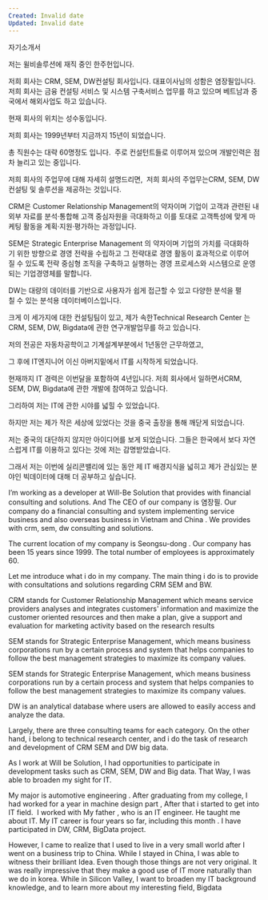 ```yaml
---
Created: Invalid date
Updated: Invalid date
---
```

자기소개서

저는 윌비솔루션에 재직 중인 한주헌입니다.

저희 회사는 CRM, SEM, DW컨설팅 회사입니다. 대표이사님의 성함은 염장필입니다. 저희 회사는 금융 컨설팅 서비스 및 시스템 구축서비스 업무를 하고 있으며 베트남과 중국에서 해외사업도 하고 있습니다.

현재 회사의 위치는 성수동입니다.

저희 회사는 1999년부터 지금까지 15년이 되었습니다.

총 직원수는 대략 60명정도 입니다.  주로 컨설턴트들로 이루어져 있으며 개발인력은 점차 늘리고 있는 중입니다.

저희 회사의 주업무에 대해 자세히 설명드리면,  저희 회사의 주업무는CRM, SEM, DW컨설팅 및 솔루션을 제공하는 것입니다.

CRM은 Customer Relationship Management의 약자이며 기업이 고객과 관련된 내외부 자료를 분석·통합해 고객 중심자원을 극대화하고 이를 토대로 고객특성에 맞게 마케팅 활동을 계획·지원·평가하는 과정입니다.

SEM은 Strategic Enterprise Management 의 약자이며 기업의 가치를 극대화하기 위한 방향으로 경영 전략을 수립하고 그 전략대로 경영 활동이 효과적으로 이루어질 수 있도록 전략 중심형 조직을 구축하고 실행하는 경영 프로세스와 시스템으로 운영되는 기업경영체를 말합니다.

DW는 대량의 데이터를 기반으로 사용자가 쉽게 접근할 수 있고 다양한 분석을 펼칠 수 있는 분석용 데이터베이스입니다.

크게 이 세가지에 대한 컨설팅팀이 있고, 제가 속한Technical Research Center 는 CRM, SEM, DW, Bigdata에 관한 연구개발업무를 하고 있습니다.

저의 전공은 자동차공학이고 기계설계부분에서 1년동안 근무하였고,

그 후에 IT엔지니어 이신 아버지밑에서 IT를 시작하게 되었습니다.

현재까지 IT 경력은 이번달을 포함하여 4년입니다. 저희 회사에서 일하면서CRM, SEM, DW, Bigdata에 관한 개발에 참여하고 있습니다.

그리하여 저는 IT에 관한 시야를 넓힐 수 있었습니다.

하지만 저는 제가 작은 세상에 있었다는 것을 중국 출장을 통해 깨닫게 되었습니다.

저는 중국의 대단하지 않지만 아이디어를 보게 되었습니다. 그들은 한국에서 보다 자연스럽게 IT를 이용하고 있다는 것에 저는 감명받았습니다.

그래서 저는 이번에 실리콘밸리에 있는 동안 제 IT 배경지식을 넓히고 제가 관심있는 분야인 빅데이터에 대해 더 공부하고 싶습니다.

I’m working as a developer at Will-Be Solution that provides with financial consulting and solutions. And The CEO of our company is 염장필. Our company do a financial consulting and system implementing service business and also overseas business in Vietnam and China . We provides with crm, sem, dw consulting and solutions.

The current location of my company is Seongsu-dong . Our company has been 15 years since 1999. The total number of employees is approximately 60.

Let me introduce what i do in my company. The main thing i do is to provide with consultations and solutions regarding CRM SEM and BW.

CRM stands for Customer Relationship Management which means service providers analyses and integrates customers' information and maximize the customer oriented resources and then make a plan, give a support and evaluation for marketing activity based on the research results

SEM stands for Strategic Enterprise Management, which means business corporations run by a certain process and system that helps companies to follow the best management strategies to maximize its company values.

SEM stands for Strategic Enterprise Management, which means business corporations run by a certain process and system that helps companies to follow the best management strategies to maximize its company values.

DW is an analytical database where users are allowed to easily access and analyze the data.

Largely, there are three consulting teams for each category. On the other hand, i belong to technical research center, and i do the task of research and development of CRM SEM and DW big data.

As I work at Will be Solution, I had opportunities to participate in development tasks such as CRM, SEM, DW and Big data. That Way, I was able to broaden my sight for IT.

My major is automotive engineering . After graduating from my college, I had worked for a year in machine design part , After that i started to get into IT field.  I worked with My father , who is an IT engineer. He taught me about IT. My IT career is four years so far, including this month . I have participated in DW, CRM, BigData project.

However, I came to realize that I used to live in a very small world after I went on a business trip to China. While I stayed in China, I was able to witness their brilliant Idea. Even though those things are not very original. It was really impressive that they make a good use of IT more naturally than we do in korea. While in Silicon Valley, I want to broaden my IT background knowledge, and to learn more about my interesting field, Bigdata